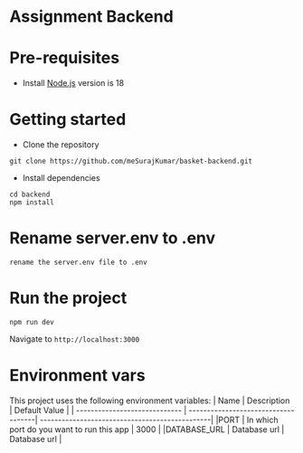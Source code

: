 # Assignment Backend
# Pre-requisites
- Install [Node.js](https://nodejs.org/en/) version is 18

# Getting started
- Clone the repository
```
git clone https://github.com/meSurajKumar/basket-backend.git

```
- Install dependencies
```
cd backend
npm install
```
# Rename server.env to .env
```
rename the server.env file to .env 
```


# Run the project
```
npm run dev

```
  Navigate to `http://localhost:3000`
# Environment vars
This project uses the following environment variables:
| Name                          | Description                         | Default Value                                  |
| ----------------------------- | ------------------------------------| -----------------------------------------------|
|PORT           | In which port do you want to run this app            | 3000      |
|DATABASE_URL   | Database url                                             | Database url      |